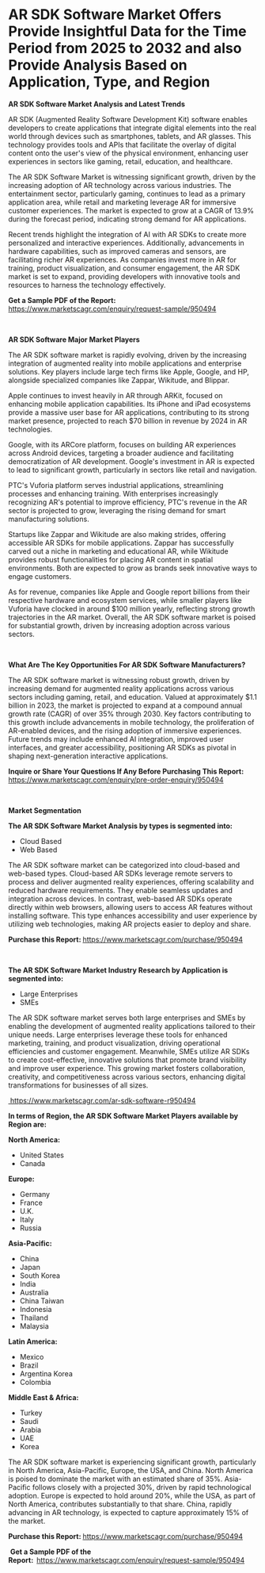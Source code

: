<p><h1>AR SDK Software Market Offers Provide Insightful Data for the Time Period from 2025 to 2032 and also Provide Analysis Based on Application, Type, and Region</h1></p><p><strong>AR SDK Software Market Analysis and Latest Trends</strong></p>
<p><p>AR SDK (Augmented Reality Software Development Kit) software enables developers to create applications that integrate digital elements into the real world through devices such as smartphones, tablets, and AR glasses. This technology provides tools and APIs that facilitate the overlay of digital content onto the user's view of the physical environment, enhancing user experiences in sectors like gaming, retail, education, and healthcare.</p><p>The AR SDK Software Market is witnessing significant growth, driven by the increasing adoption of AR technology across various industries. The entertainment sector, particularly gaming, continues to lead as a primary application area, while retail and marketing leverage AR for immersive customer experiences. The market is expected to grow at a CAGR of 13.9% during the forecast period, indicating strong demand for AR applications.</p><p>Recent trends highlight the integration of AI with AR SDKs to create more personalized and interactive experiences. Additionally, advancements in hardware capabilities, such as improved cameras and sensors, are facilitating richer AR experiences. As companies invest more in AR for training, product visualization, and consumer engagement, the AR SDK market is set to expand, providing developers with innovative tools and resources to harness the technology effectively.</p></p>
<p><strong>Get a Sample PDF of the Report:&nbsp;</strong> <a href="https://www.marketscagr.com/enquiry/request-sample/950494?utm_campaign=1848&utm_medium=2&utm_source=Github&utm_content=ia&utm_term=17042025&utm_id=ar-sdk-software">https://www.marketscagr.com/enquiry/request-sample/950494</a></p>
<p>&nbsp;</p>
<p><strong>AR SDK Software Major Market Players</strong></p>
<p><p>The AR SDK software market is rapidly evolving, driven by the increasing integration of augmented reality into mobile applications and enterprise solutions. Key players include large tech firms like Apple, Google, and HP, alongside specialized companies like Zappar, Wikitude, and Blippar. </p><p>Apple continues to invest heavily in AR through ARKit, focused on enhancing mobile application capabilities. Its iPhone and iPad ecosystems provide a massive user base for AR applications, contributing to its strong market presence, projected to reach $70 billion in revenue by 2024 in AR technologies.</p><p>Google, with its ARCore platform, focuses on building AR experiences across Android devices, targeting a broader audience and facilitating democratization of AR development. Google's investment in AR is expected to lead to significant growth, particularly in sectors like retail and navigation.</p><p>PTC's Vuforia platform serves industrial applications, streamlining processes and enhancing training. With enterprises increasingly recognizing AR's potential to improve efficiency, PTC's revenue in the AR sector is projected to grow, leveraging the rising demand for smart manufacturing solutions.</p><p>Startups like Zappar and Wikitude are also making strides, offering accessible AR SDKs for mobile applications. Zappar has successfully carved out a niche in marketing and educational AR, while Wikitude provides robust functionalities for placing AR content in spatial environments. Both are expected to grow as brands seek innovative ways to engage customers.</p><p>As for revenue, companies like Apple and Google report billions from their respective hardware and ecosystem services, while smaller players like Vuforia have clocked in around $100 million yearly, reflecting strong growth trajectories in the AR market. Overall, the AR SDK software market is poised for substantial growth, driven by increasing adoption across various sectors.</p></p>
<p>&nbsp;</p>
<p><strong>What Are The Key Opportunities For AR SDK Software Manufacturers?</strong></p>
<p><p>The AR SDK software market is witnessing robust growth, driven by increasing demand for augmented reality applications across various sectors including gaming, retail, and education. Valued at approximately $1.1 billion in 2023, the market is projected to expand at a compound annual growth rate (CAGR) of over 35% through 2030. Key factors contributing to this growth include advancements in mobile technology, the proliferation of AR-enabled devices, and the rising adoption of immersive experiences. Future trends may include enhanced AI integration, improved user interfaces, and greater accessibility, positioning AR SDKs as pivotal in shaping next-generation interactive applications.</p></p>
<p><strong>Inquire or Share Your Questions If Any Before Purchasing This Report:</strong> <a href="https://www.marketscagr.com/enquiry/pre-order-enquiry/950494?utm_campaign=1848&utm_medium=2&utm_source=Github&utm_content=ia&utm_term=17042025&utm_id=ar-sdk-software">https://www.marketscagr.com/enquiry/pre-order-enquiry/950494</a></p>
<p>&nbsp;</p>
<p><strong>Market Segmentation</strong></p>
<p><strong>The AR SDK Software Market Analysis by types is segmented into:</strong></p>
<p><ul><li>Cloud Based</li><li>Web Based</li></ul></p>
<p><p>The AR SDK software market can be categorized into cloud-based and web-based types. Cloud-based AR SDKs leverage remote servers to process and deliver augmented reality experiences, offering scalability and reduced hardware requirements. They enable seamless updates and integration across devices. In contrast, web-based AR SDKs operate directly within web browsers, allowing users to access AR features without installing software. This type enhances accessibility and user experience by utilizing web technologies, making AR projects easier to deploy and share.</p></p>
<p><strong>Purchase this Report:&nbsp;</strong><a href="https://www.marketscagr.com/purchase/950494?utm_campaign=1848&utm_medium=2&utm_source=Github&utm_content=ia&utm_term=17042025&utm_id=ar-sdk-software">https://www.marketscagr.com/purchase/950494</a></p>
<p>&nbsp;</p>
<p><strong>The AR SDK Software Market Industry Research by Application is segmented into:</strong></p>
<p><ul><li>Large Enterprises</li><li>SMEs</li></ul></p>
<p><p>The AR SDK software market serves both large enterprises and SMEs by enabling the development of augmented reality applications tailored to their unique needs. Large enterprises leverage these tools for enhanced marketing, training, and product visualization, driving operational efficiencies and customer engagement. Meanwhile, SMEs utilize AR SDKs to create cost-effective, innovative solutions that promote brand visibility and improve user experience. This growing market fosters collaboration, creativity, and competitiveness across various sectors, enhancing digital transformations for businesses of all sizes.</p></p>
<p><a href="https://www.marketscagr.com/ar-sdk-software-r950494?utm_campaign=1848&utm_medium=2&utm_source=Github&utm_content=ia&utm_term=17042025&utm_id=ar-sdk-software">&nbsp;https://www.marketscagr.com/ar-sdk-software-r950494</a></p>
<p><strong>In terms of Region, the AR SDK Software Market Players available by Region are:</strong></p>
<p>
    <p> <strong> North America: </strong>
        <ul>
            <li>United States</li>
            <li>Canada</li>
        </ul>
        </p> 
    <p> <strong> Europe: </strong>
        <ul>
            <li>Germany</li>
            <li>France</li>
            <li>U.K.</li>
            <li>Italy</li>
            <li>Russia</li>
        </ul>
        </p> 
    <p> <strong> Asia-Pacific: </strong>
        <ul>
            <li>China</li>
            <li>Japan</li>
            <li>South Korea</li>
            <li>India</li>
            <li>Australia</li>
            <li>China Taiwan</li>
            <li>Indonesia</li>
            <li>Thailand</li>
            <li>Malaysia</li>
        </ul>
        </p> 
    <p> <strong> Latin America: </strong>
        <ul>
            <li>Mexico</li>
            <li>Brazil</li>
            <li>Argentina Korea</li>
            <li>Colombia</li>
        </ul>
        </p> 
    <p> <strong> Middle East & Africa: </strong>
        <ul>
            <li>Turkey</li>
            <li>Saudi</li>
            <li>Arabia</li>
            <li>UAE</li>
            <li>Korea</li>
        </ul>
    </p>
    </p>
<p><p>The AR SDK software market is experiencing significant growth, particularly in North America, Asia-Pacific, Europe, the USA, and China. North America is poised to dominate the market with an estimated share of 35%. Asia-Pacific follows closely with a projected 30%, driven by rapid technological adoption. Europe is expected to hold around 20%, while the USA, as part of North America, contributes substantially to that share. China, rapidly advancing in AR technology, is expected to capture approximately 15% of the market.</p></p>
<p><strong>Purchase this Report: </strong><a href="https://www.marketscagr.com/purchase/950494?utm_campaign=1848&utm_medium=2&utm_source=Github&utm_content=ia&utm_term=17042025&utm_id=ar-sdk-software">https://www.marketscagr.com/purchase/950494</a></p>
<p>&nbsp;<strong>Get a Sample PDF of the Report:&nbsp;&nbsp;</strong><a href="https://www.marketscagr.com/enquiry/request-sample/950494?utm_campaign=1848&utm_medium=2&utm_source=Github&utm_content=ia&utm_term=17042025&utm_id=ar-sdk-software">https://www.marketscagr.com/enquiry/request-sample/950494</a></p>
<p><strong></strong></p>
<p><p></p><p></p><p></p></p>